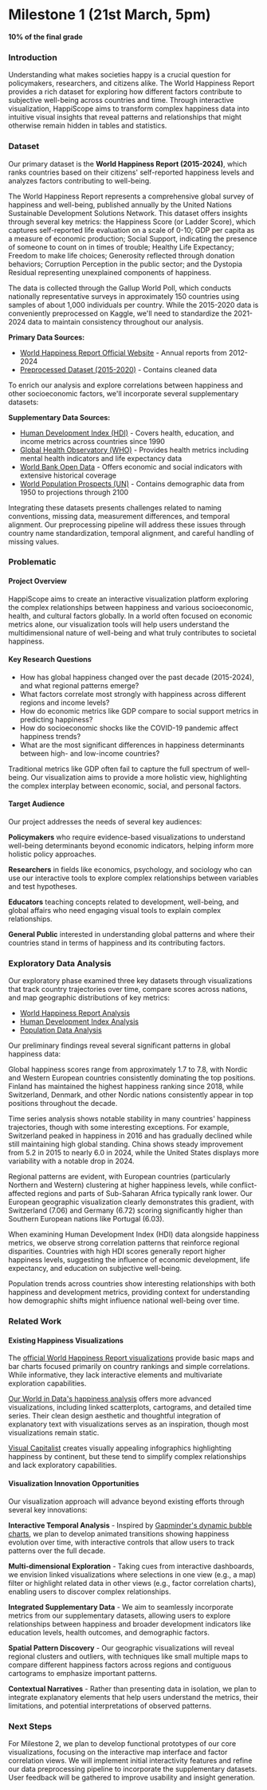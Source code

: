 # Milestone 1 (21st March, 5pm)

**10% of the final grade**

### Introduction

Understanding what makes societies happy is a crucial question for policymakers, researchers, and citizens alike. The World Happiness Report provides a rich dataset for exploring how different factors contribute to subjective well-being across countries and time. Through interactive visualization, HappiScope aims to transform complex happiness data into intuitive visual insights that reveal patterns and relationships that might otherwise remain hidden in tables and statistics.

### Dataset

Our primary dataset is the **World Happiness Report (2015-2024)**, which ranks countries based on their citizens' self-reported happiness levels and analyzes factors contributing to well-being.

The World Happiness Report represents a comprehensive global survey of happiness and well-being, published annually by the United Nations Sustainable Development Solutions Network. This dataset offers insights through several key metrics: the Happiness Score (or Ladder Score), which captures self-reported life evaluation on a scale of 0-10; GDP per capita as a measure of economic production; Social Support, indicating the presence of someone to count on in times of trouble; Healthy Life Expectancy; Freedom to make life choices; Generosity reflected through donation behaviors; Corruption Perception in the public sector; and the Dystopia Residual representing unexplained components of happiness.

The data is collected through the Gallup World Poll, which conducts nationally representative surveys in approximately 150 countries using samples of about 1,000 individuals per country. While the 2015-2020 data is conveniently preprocessed on Kaggle, we'll need to standardize the 2021-2024 data to maintain consistency throughout our analysis.

**Primary Data Sources:**

- [World Happiness Report Official Website](https://worldhappiness.report/) - Annual reports from 2012-2024
- [Preprocessed Dataset (2015-2020)](https://www.kaggle.com/datasets/yamaerenay/world-happiness-report-preprocessed) - Contains cleaned data

To enrich our analysis and explore correlations between happiness and other socioeconomic factors, we'll incorporate several supplementary datasets:

**Supplementary Data Sources:**

- [Human Development Index (HDI)](https://hdr.undp.org/data-center/human-development-index#/indicies/HDI) - Covers health, education, and income metrics across countries since 1990
- [Global Health Observatory (WHO)](https://www.who.int/data/gho) - Provides health metrics including mental health indicators and life expectancy data
- [World Bank Open Data](https://data.worldbank.org/) - Offers economic and social indicators with extensive historical coverage
- [World Population Prospects (UN)](https://population.un.org/wpp/) - Contains demographic data from 1950 to projections through 2100

Integrating these datasets presents challenges related to naming conventions, missing data, measurement differences, and temporal alignment. Our preprocessing pipeline will address these issues through country name standardization, temporal alignment, and careful handling of missing values.

### Problematic

#### Project Overview

HappiScope aims to create an interactive visualization platform exploring the complex relationships between happiness and various socioeconomic, health, and cultural factors globally. In a world often focused on economic metrics alone, our visualization tools will help users understand the multidimensional nature of well-being and what truly contributes to societal happiness.

#### Key Research Questions

- How has global happiness changed over the past decade (2015-2024), and what regional patterns emerge?
- What factors correlate most strongly with happiness across different regions and income levels?
- How do economic metrics like GDP compare to social support metrics in predicting happiness?
- How do socioeconomic shocks like the COVID-19 pandemic affect happiness trends?
- What are the most significant differences in happiness determinants between high- and low-income countries?

Traditional metrics like GDP often fail to capture the full spectrum of well-being. Our visualization aims to provide a more holistic view, highlighting the complex interplay between economic, social, and personal factors.

#### Target Audience

Our project addresses the needs of several key audiences:

**Policymakers** who require evidence-based visualizations to understand well-being determinants beyond economic indicators, helping inform more holistic policy approaches.

**Researchers** in fields like economics, psychology, and sociology who can use our interactive tools to explore complex relationships between variables and test hypotheses.

**Educators** teaching concepts related to development, well-being, and global affairs who need engaging visual tools to explain complex relationships.

**General Public** interested in understanding global patterns and where their countries stand in terms of happiness and its contributing factors.

### Exploratory Data Analysis

Our exploratory phase examined three key datasets through visualizations that track country trajectories over time, compare scores across nations, and map geographic distributions of key metrics:

- [World Happiness Report Analysis](../data/happiness_score_data/data_vis.ipynb)
- [Human Development Index Analysis](../data/hdi_data/HDI_vis.ipynb)
- [Population Data Analysis](../data/population_data/data_vis.ipynb)

Our preliminary findings reveal several significant patterns in global happiness data:

Global happiness scores range from approximately 1.7 to 7.8, with Nordic and Western European countries consistently dominating the top positions. Finland has maintained the highest happiness ranking since 2018, while Switzerland, Denmark, and other Nordic nations consistently appear in top positions throughout the decade.

Time series analysis shows notable stability in many countries' happiness trajectories, though with some interesting exceptions. For example, Switzerland peaked in happiness in 2016 and has gradually declined while still maintaining high global standing. China shows steady improvement from 5.2 in 2015 to nearly 6.0 in 2024, while the United States displays more variability with a notable drop in 2024.

Regional patterns are evident, with European countries (particularly Northern and Western) clustering at higher happiness levels, while conflict-affected regions and parts of Sub-Saharan Africa typically rank lower. Our European geographic visualization clearly demonstrates this gradient, with Switzerland (7.06) and Germany (6.72) scoring significantly higher than Southern European nations like Portugal (6.03).

When examining Human Development Index (HDI) data alongside happiness metrics, we observe strong correlation patterns that reinforce regional disparities. Countries with high HDI scores generally report higher happiness levels, suggesting the influence of economic development, life expectancy, and education on subjective well-being.

Population trends across countries show interesting relationships with both happiness and development metrics, providing context for understanding how demographic shifts might influence national well-being over time.

### Related Work

#### Existing Happiness Visualizations

The [official World Happiness Report visualizations](https://worldhappiness.report/ed/2023/) provide basic maps and bar charts focused primarily on country rankings and simple correlations. While informative, they lack interactive elements and multivariate exploration capabilities.

[Our World in Data's happiness analysis](https://ourworldindata.org/happiness-and-life-satisfaction) offers more advanced visualizations, including linked scatterplots, cartograms, and detailed time series. Their clean design aesthetic and thoughtful integration of explanatory text with visualizations serves as an inspiration, though most visualizations remain static.

[Visual Capitalist](https://www.visualcapitalist.com/visualizing-the-happiest-country-on-every-continent/) creates visually appealing infographics highlighting happiness by continent, but these tend to simplify complex relationships and lack exploratory capabilities.

#### Visualization Innovation Opportunities

Our visualization approach will advance beyond existing efforts through several key innovations:

**Interactive Temporal Analysis** - Inspired by [Gapminder's dynamic bubble charts](https://www.gapminder.org/tools/), we plan to develop animated transitions showing happiness evolution over time, with interactive controls that allow users to track patterns over the full decade.

**Multi-dimensional Exploration** - Taking cues from interactive dashboards, we envision linked visualizations where selections in one view (e.g., a map) filter or highlight related data in other views (e.g., factor correlation charts), enabling users to discover complex relationships.

**Integrated Supplementary Data** - We aim to seamlessly incorporate metrics from our supplementary datasets, allowing users to explore relationships between happiness and broader development indicators like education levels, health outcomes, and demographic factors.

**Spatial Pattern Discovery** - Our geographic visualizations will reveal regional clusters and outliers, with techniques like small multiple maps to compare different happiness factors across regions and contiguous cartograms to emphasize important patterns.

**Contextual Narratives** - Rather than presenting data in isolation, we plan to integrate explanatory elements that help users understand the metrics, their limitations, and potential interpretations of observed patterns.

### Next Steps

For Milestone 2, we plan to develop functional prototypes of our core visualizations, focusing on the interactive map interface and factor correlation views. We will implement initial interactivity features and refine our data preprocessing pipeline to incorporate the supplementary datasets. User feedback will be gathered to improve usability and insight generation.
